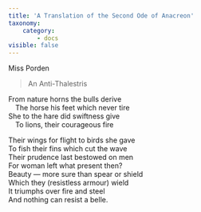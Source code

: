 ```yaml
---
title: 'A Translation of the Second Ode of Anacreon'
taxonomy:
    category:
        - docs
visible: false
---
```


<div class="author">Miss Porden</div>

> An Anti-Thalestris
  
From nature horns the bulls derive  
&emsp;The horse his feet which never tire  
She to the hare did swiftness give  
&emsp;To lions, their courageous fire  
  
Their wings for flight to birds she gave  
To fish their fins which cut the wave  
Their prudence last bestowed on men  
For woman left what present then?  
Beauty — more sure than spear or shield  
Which they (resistless armour) wield  
It triumphs over fire and steel  
And nothing can resist a belle.